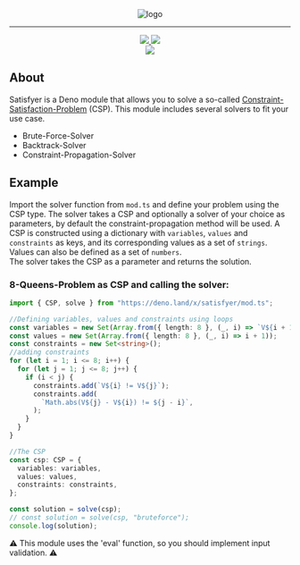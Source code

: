 <div align="center">
    <img src="https://github.com/TheMuppet/deno-csp-satisfyer/blob/db41054790bc91c1904e00f87aa7ac84fcb7d5b4/logo.png" alt="logo">
</div>

---

<div align='center'>
    <a href="https://github.com/TheMuppet/deno-csp-satisfyer/releases">
    <img src="https://img.shields.io/github/v/release/TheMuppet/deno-csp-satisfyer.svg" />
  </a>
  <a href="https://github.com/TheMuppet/deno-csp-satisfyer/blob/ef60252f21f42963075d8ae6eb32d36ac3018250/LICENSE">
    <img src="https://img.shields.io/badge/License-GPLv3-blue.svg" />
  </a>
</div>
<div align='center'>
    <a href="https://github.com/TheMuppet/deno-csp-satisfyer/actions">
    <img src="https://github.com/TheMuppet/deno-csp-satisfyer/actions/workflows/deno.yml/badge.svg" />
  </a>
</div>

## About

Satisfyer is a Deno module that allows you to solve a so-called
[Constraint-Satisfaction-Problem](https://en.wikipedia.org/wiki/Constraint_satisfaction_problem)
(CSP). This module includes several solvers to fit your use case.

- Brute-Force-Solver
- Backtrack-Solver
- Constraint-Propagation-Solver

## Example

Import the solver function from `mod.ts` and define your problem using the CSP
type. The solver takes a CSP and optionally a solver of your choice as
parameters, by default the constraint-propagation method will be used. A CSP is
constructed using a dictionary with `variables`, `values` and `constraints` as
keys, and its corresponding values as a set of `strings`. Values can also be
defined as a set of `numbers`.\
The solver takes the CSP as a parameter and returns the solution.

### 8-Queens-Problem as CSP and calling the solver:

```ts
import { CSP, solve } from "https://deno.land/x/satisfyer/mod.ts";

//Defining variables, values and constraints using loops
const variables = new Set(Array.from({ length: 8 }, (_, i) => `V${i + 1}`));
const values = new Set(Array.from({ length: 8 }, (_, i) => i + 1));
const constraints = new Set<string>();
//adding constraints
for (let i = 1; i <= 8; i++) {
  for (let j = 1; j <= 8; j++) {
    if (i < j) {
      constraints.add(`V${i} != V${j}`);
      constraints.add(
        `Math.abs(V${j} - V${i}) != ${j - i}`,
      );
    }
  }
}

//The CSP
const csp: CSP = {
  variables: variables,
  values: values,
  constraints: constraints,
};

const solution = solve(csp);
// const solution = solve(csp, "bruteforce");
console.log(solution);
```

:warning: This module uses the 'eval' function, so you should implement input
validation. :warning:
